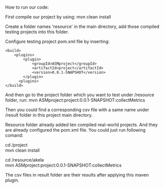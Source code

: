 How to run our code:

First compile our project by using:
mvn clean install

Create a folder names 'resource' in the main directory, add those compiled testing projects into this folder.

Configure testing project pom.xml file by inserting:


```
<build>
    <plugins>
        <plugin>
            <groupId>ASMproject</groupId>
            <artifactId>project</artifactId>
            <version>0.0.1-SNAPSHOT</version>
        </plugin>
      <plugins>
</build>
```


And then go to the project folder which you want to test under /resource folder, run:
mvn ASMproject:project:0.0.1-SNAPSHOT:collectMetrics

Then you could find a corresponding csv file with a same name under /result folder in this project main directory.

Resource folder already added ten compiled real-world projects. And they are already configured the pom.xml file. You could just run following comand:

cd /project
<br>mvn clean install


cd /resource/akela
<br>mvn ASMproject:project:0.0.1-SNAPSHOT:collectMetrics

The csv files in result folder are their results after applying this maven plugin.

